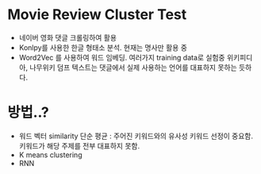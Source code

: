 # Movie Review Cluster Test

- 네이버 영화 댓글 크롤링하여 활용
- Konlpy를 사용한 한글 형태소 분석. 현재는 명사만 활용 중
- Word2Vec 를 사용하여 워드 임베딩. 여러가지 training data로 실험중
위키피디아, 나무위키 덤프 텍스트는 댓글에서 실제 사용하는 언어를 대표하지 못하는 듯하다.


# 방법..?

- 워드 벡터 similarity 단순 평균 : 주어진 키워드와의 유사성
키워드 선정이 중요함. 키워드가 해당 주제를 전부 대표하지 못함. 
- K means clustering
- RNN

